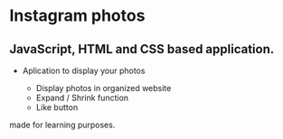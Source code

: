 # Instagram photos

## JavaScript, HTML and CSS based application.

* Aplication to display your photos

    * Display photos in organized website
    * Expand / Shrink function
    * Like button


made for learning purposes.

